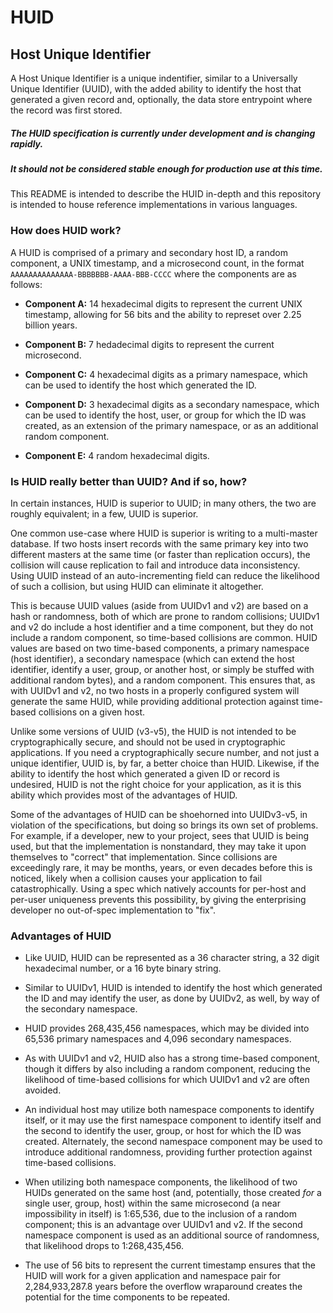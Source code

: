 # HUID
## Host Unique Identifier

A Host Unique Identifier is a unique indentifier, similar to a Universally
Unique Identifier (UUID), with the added ability to identify the host that
generated a given record and, optionally, the data store entrypoint where the
record was first stored.

##### The HUID specification is currently under development and is changing rapidly.
##### It should not be considered stable enough for production use at this time.

This README is intended to describe the HUID in-depth and this repository is
intended to house reference implementations in various languages.

### How does HUID work?

A HUID is comprised of a primary and secondary host ID, a random component, a
UNIX timestamp, and a microsecond count, in the format
`AAAAAAAAAAAAAA-BBBBBBB-AAAA-BBB-CCCC` where the components are as follows:

* __Component A:__ 14 hexadecimal digits to represent the current UNIX timestamp,
allowing for 56 bits and the ability to represet over 2.25 billion years.

* __Component B:__ 7 hedadecimal digits to represent the current microsecond.

* __Component C:__ 4 hexadecimal digits as a primary namespace, which can be used
to identify the host which generated the ID.

* __Component D:__ 3 hexadecimal digits as a secondary namespace, which can be
used to identify the host, user, or group for which the ID was created, as an
extension of the primary namespace, or as an additional random component.

* __Component E:__ 4 random hexadecimal digits.

### Is HUID really better than UUID? And if so, how?

In certain instances, HUID is superior to UUID; in many others, the two are
roughly equivalent; in a few, UUID is superior.

One common use-case where HUID is superior is writing to a multi-master
database. If two hosts insert records with the same primary key into two
different masters at the same time (or faster than replication occurs), the
collision will cause replication to fail and introduce data inconsistency.
Using UUID instead of an auto-incrementing field can reduce the likelihood of
such a collision, but using HUID can eliminate it altogether.

This is because UUID values (aside from UUIDv1 and v2) are based on a hash or
randomness, both of which are prone to random collisions; UUIDv1 and v2 do
include a host identifier and a time component, but they do not include a
random component, so time-based collisions are common. HUID values are based on
two time-based components, a primary namespace (host identifier), a secondary
namespace (which can extend the host identifier, identify a user, group, or
another host, or simply be stuffed with additional random bytes), and a random
component. This ensures that, as with UUIDv1 and v2, no two hosts in a properly
configured system will generate the same HUID, while providing additional
protection against time-based collisions on a given host.

Unlike some versions of UUID (v3-v5), the HUID is not intended to be
cryptographically secure, and should not be used in cryptographic applications.
If you need a cryptographically secure number, and not just a unique identifier,
UUID is, by far, a better choice than HUID. Likewise, if the ability to identify
the host which generated a given ID or record is undesired, HUID is not the right
choice for your application, as it is this ability which provides most of the
advantages of HUID.

Some of the advantages of HUID can be shoehorned into UUIDv3-v5, in violation of
the specifications, but doing so brings its own set of problems. For example, if
a developer, new to your project, sees that UUID is being used, but that the
implementation is nonstandard, they may take it upon themselves to "correct"
that implementation. Since collisions are exceedingly rare, it may be months,
years, or even decades before this is noticed, likely when a collision causes
your application to fail catastrophically. Using a spec which natively accounts
for per-host and per-user uniqueness prevents this possibility, by giving the
enterprising developer no out-of-spec implementation to "fix".

### Advantages of HUID

* Like UUID, HUID can be represented as a 36 character string, a 32 digit
hexadecimal number, or a 16 byte binary string.

* Similar to UUIDv1, HUID is intended to identify the host which generated the
ID and may identify the user, as done by UUIDv2, as well, by way of the
secondary namespace.

* HUID provides 268,435,456 namespaces, which may be divided into 65,536 primary
namespaces and 4,096 secondary namespaces.

* As with UUIDv1 and v2, HUID also has a strong time-based component, though
it differs by also including a random component, reducing the likelihood of
time-based collisions for which UUIDv1 and v2 are often avoided. 

* An individual host may utilize both namespace components to identify itself,
or it may use the first namespace component to identify itself and the second to
identify the user, group, or host for which the ID was created. Alternately, the
second namespace component may be used to introduce additional randomness,
providing further protection against time-based collisions.

* When utilizing both namespace components, the likelihood of two HUIDs generated
on the same host (and, potentially, those created _for_ a single user, group,
host) within the same microsecond (a near impossibility in itself) is 1:65,536,
due to the inclusion of a random component; this is an advantage over UUIDv1 and
v2. If the second namespace component is used as an additional source of
randomness, that likelihood drops to 1:268,435,456.

* The use of 56 bits to represent the current timestamp ensures that the HUID
will work for a given application and namespace pair for 2,284,933,287.8 years
before the overflow wraparound creates the potential for the time components to
be repeated.
